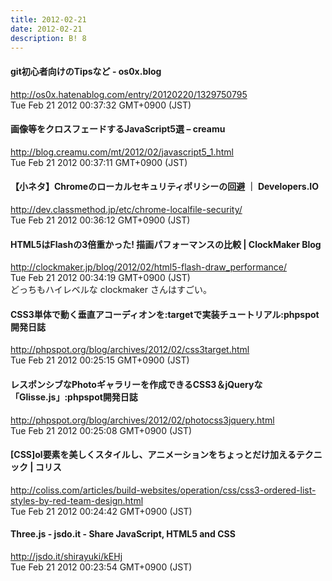 ```yaml
---
title: 2012-02-21
date: 2012-02-21
description: B! 8
---
```


#### git初心者向けのTipsなど - os0x.blog
http://os0x.hatenablog.com/entry/20120220/1329750795<br>
Tue Feb 21 2012 00:37:32 GMT+0900 (JST)<br>


#### 画像等をクロスフェードするJavaScript5選 – creamu
http://blog.creamu.com/mt/2012/02/javascript5_1.html<br>
Tue Feb 21 2012 00:37:11 GMT+0900 (JST)<br>


#### 【小ネタ】Chromeのローカルセキュリティポリシーの回避 ｜ Developers.IO
http://dev.classmethod.jp/etc/chrome-localfile-security/<br>
Tue Feb 21 2012 00:36:12 GMT+0900 (JST)<br>


####   HTML5はFlashの3倍重かった! 描画パフォーマンスの比較 | ClockMaker Blog
http://clockmaker.jp/blog/2012/02/html5-flash-draw_performance/<br>
Tue Feb 21 2012 00:34:19 GMT+0900 (JST)<br>
どっちもハイレベルな clockmaker さんはすごい。


#### CSS3単体で動く垂直アコーディオンを:targetで実装チュートリアル:phpspot開発日誌
http://phpspot.org/blog/archives/2012/02/css3target.html<br>
Tue Feb 21 2012 00:25:15 GMT+0900 (JST)<br>


#### レスポンシブなPhotoギャラリーを作成できるCSS3＆jQueryな「Glisse.js」:phpspot開発日誌
http://phpspot.org/blog/archives/2012/02/photocss3jquery.html<br>
Tue Feb 21 2012 00:25:08 GMT+0900 (JST)<br>


####   [CSS]ol要素を美しくスタイルし、アニメーションをちょっとだけ加えるテクニック | コリス
http://coliss.com/articles/build-websites/operation/css/css3-ordered-list-styles-by-red-team-design.html<br>
Tue Feb 21 2012 00:24:42 GMT+0900 (JST)<br>


#### Three.js - jsdo.it - Share JavaScript, HTML5 and CSS
http://jsdo.it/shirayuki/kEHj<br>
Tue Feb 21 2012 00:23:54 GMT+0900 (JST)<br>


